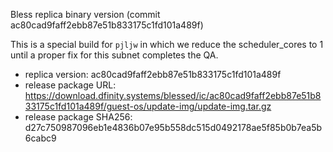 Bless replica binary version (commit ac80cad9faff2ebb87e51b833175c1fd101a489f)

This is a special build for `pjljw` in which we reduce the scheduler_cores to 1
until a proper fix for this subnet completes the QA.

- replica version: ac80cad9faff2ebb87e51b833175c1fd101a489f
- release package URL: https://download.dfinity.systems/blessed/ic/ac80cad9faff2ebb87e51b833175c1fd101a489f/guest-os/update-img/update-img.tar.gz
- release package SHA256: d27c750987096eb1e4836b07e95b558dc515d0492178ae5f85b0b7ea5b6cabc9

